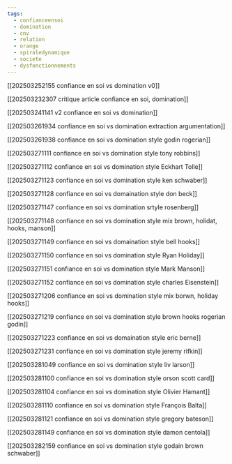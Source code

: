 ```yaml
---
tags:
  - confianceensoi
  - domination
  - cnv
  - relation
  - orange
  - spiraledynamique
  - societe
  - dysfonctionnements
---
```

[[202503252155 confiance en soi vs domination v0]]

[[202503232307 critique article confiance en soi, domination]]

[[202503241141 v2 confiance en soi vs domination]]

[[202503261934 confiance en soi vs domination extraction argumentation]]

[[202503261938 confiance en soi vs domination style godin rogerian]]

[[202503271111 confiance en soi vs domination style tony robbins]]

[[202503271112 confiance en soi vs domination style Eckhart Tolle]]

[[202503271123 confiance en soi vs domination style ken schwaber]]

[[202503271128 confiance en soi vs domaination style don beck]]

[[202503271147 confiance en soi vs domination srtyle rosenberg]]

[[202503271148 confiance en soi vs domination style mix brown, holidat, hooks, manson]]

[[202503271149 confiance en soi vs domaination style bell hooks]]

[[202503271150 confiance en soi vs domination style Ryan Holiday]]

[[202503271151 confiance en soi vs domination style Mark Manson]]

[[202503271152 confiance en soi vs domination style charles Eisenstein]]

[[202503271206 confiance en soi vs domination style mix borwn, holiday hooks]]

[[202503271219 confiance en soi vs domination style brown hooks rogerian godin]]

[[202503271223 confiance en soi vs domaination style eric berne]]

[[202503271231 confiance en soi vs domination style jeremy rifkin]]

[[202503281049 confiance en soi vs domination style liv larson]]

[[202503281100 confiance en soi vs domination style orson scott card]]

[[202503281104 confiance en soi vs domination style Olivier Hamant]]

[[202503281110 confiance en soi vs domination style François Balta]]

[[202503281121 confiance en soi vs domination style gregory bateson]]

[[202503281149 confiance en soi vs domination style  damon centola]]

[[202503282159 confiance en soi vs domination style godain brown schwaber]]

